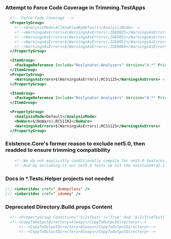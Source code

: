 ### Attempt to Force Code Coverage in Trimming.TestApps

```xml
  <!-- Force Code Coverage -->
  <PropertyGroup>
    <!--<AnalysisMode>AllEnabledByDefault</AnalysisMode>-->
    <!--<WarningsAsErrors>$(WarningsAsErrors);IDE0035</WarningsAsErrors>--> <!-- Unreachable code -->
    <!--<WarningsAsErrors>$(WarningsAsErrors);IDE0051</WarningsAsErrors>--> <!-- Unused private member -->
    <!--<WarningsAsErrors>$(WarningsAsErrors);IDE0052</WarningsAsErrors>--> <!-- Unread private member -->
    <!--<WarningsAsErrors>$(WarningsAsErrors);IDE0060</WarningsAsErrors>--> <!-- Unused parameter -->
  </PropertyGroup>

  <ItemGroup>
    <PackageReference Include="Roslynator.Analyzers" Version="4.*" PrivateAssets="all" />
  </ItemGroup>
  <PropertyGroup>
    <WarningsAsErrors>$(WarningsAsErrors);RCS1125</WarningsAsErrors> <!-- RCS1125 = Remove unused type -->
  </PropertyGroup>
```

```xml
  <ItemGroup>
    <PackageReference Include="Roslynator.Analyzers" Version="4.*" PrivateAssets="all" />
  </ItemGroup>

  <PropertyGroup>
    <AnalysisMode>Default</AnalysisMode>
    <NoWarn>$(NoWarn);RCS1102</NoWarn>
    <WarningsAsErrors>$(WarningsAsErrors);RCS1125</WarningsAsErrors>
  </PropertyGroup>
```

### Existence.Core's former reason to exclude net5.0, then readded to ensure trimming compatibility

```xml
    <!--We do not explicitly conditionally compile for net5.0 features, so strictly we don't need it.-->
    <!--And by excluding it our net5.0 tests we hit the netstandard2.1 compilation.-->
```

### Docs in *.Tests.Helper projects not needed

```cs
/// <inheritdoc cref="_dummyclass" />
/// <inheritdoc cref="_idummy" />
```

### Deprecated Directory.Build.props Content

```xml
  <!--<PropertyGroup Condition="'$(IsTest)'!='True' And '$(IsTrimTest)'!='True'">-->
  <!--<CopyToOutputDirectory>Always</CopyToOutputDirectory>-->
      <!--<CopyToOutputDirectory>Always</CopyToOutputDirectory>-->
      <!--<CopyToOutputDirectory>Always</CopyToOutputDirectory>-->
```